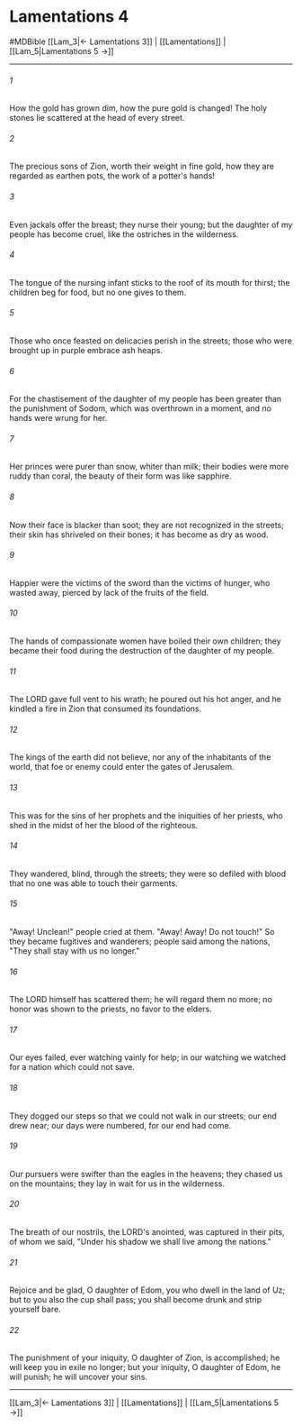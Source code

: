 # Lamentations 4
#MDBible
[[Lam_3|← Lamentations 3]] | [[Lamentations]] | [[Lam_5|Lamentations 5 →]]

***

###### 1 
How the gold has grown dim, how the pure gold is changed! The holy stones lie scattered at the head of every street. 

###### 2 
The precious sons of Zion, worth their weight in fine gold, how they are regarded as earthen pots, the work of a potter's hands! 

###### 3 
Even jackals offer the breast; they nurse their young; but the daughter of my people has become cruel, like the ostriches in the wilderness. 

###### 4 
The tongue of the nursing infant sticks to the roof of its mouth for thirst; the children beg for food, but no one gives to them. 

###### 5 
Those who once feasted on delicacies perish in the streets; those who were brought up in purple embrace ash heaps. 

###### 6 
For the chastisement of the daughter of my people has been greater than the punishment of Sodom, which was overthrown in a moment, and no hands were wrung for her. 

###### 7 
Her princes were purer than snow, whiter than milk; their bodies were more ruddy than coral, the beauty of their form was like sapphire. 

###### 8 
Now their face is blacker than soot; they are not recognized in the streets; their skin has shriveled on their bones; it has become as dry as wood. 

###### 9 
Happier were the victims of the sword than the victims of hunger, who wasted away, pierced by lack of the fruits of the field. 

###### 10 
The hands of compassionate women have boiled their own children; they became their food during the destruction of the daughter of my people. 

###### 11 
The LORD gave full vent to his wrath; he poured out his hot anger, and he kindled a fire in Zion that consumed its foundations. 

###### 12 
The kings of the earth did not believe, nor any of the inhabitants of the world, that foe or enemy could enter the gates of Jerusalem. 

###### 13 
This was for the sins of her prophets and the iniquities of her priests, who shed in the midst of her the blood of the righteous. 

###### 14 
They wandered, blind, through the streets; they were so defiled with blood that no one was able to touch their garments. 

###### 15 
"Away! Unclean!" people cried at them. "Away! Away! Do not touch!" So they became fugitives and wanderers; people said among the nations, "They shall stay with us no longer." 

###### 16 
The LORD himself has scattered them; he will regard them no more; no honor was shown to the priests, no favor to the elders. 

###### 17 
Our eyes failed, ever watching vainly for help; in our watching we watched for a nation which could not save. 

###### 18 
They dogged our steps so that we could not walk in our streets; our end drew near; our days were numbered, for our end had come. 

###### 19 
Our pursuers were swifter than the eagles in the heavens; they chased us on the mountains; they lay in wait for us in the wilderness. 

###### 20 
The breath of our nostrils, the LORD's anointed, was captured in their pits, of whom we said, "Under his shadow we shall live among the nations." 

###### 21 
Rejoice and be glad, O daughter of Edom, you who dwell in the land of Uz; but to you also the cup shall pass; you shall become drunk and strip yourself bare. 

###### 22 
The punishment of your iniquity, O daughter of Zion, is accomplished; he will keep you in exile no longer; but your iniquity, O daughter of Edom, he will punish; he will uncover your sins. 

***

[[Lam_3|← Lamentations 3]] | [[Lamentations]] | [[Lam_5|Lamentations 5 →]]
